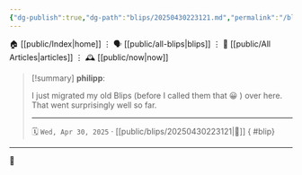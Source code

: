 ```yaml
---
{"dg-publish":true,"dg-path":"blips/20250430223121.md","permalink":"/blips/20250430223121/","title":"philipp @ Wednesday, April 30th 2025"}
---
```



<div class="transclusion internal-embed is-loaded"><div class="markdown-embed">




🏠 [[public/Index\|home]]  ⋮ 🗣️ [[public/all-blips\|blips]] ⋮  📝 [[public/All Articles\|articles]]  ⋮ 🕰️ [[public/now\|now]]


</div></div>


> [!summary] **philipp**:
>
> I just migrated my old Blips (before I called them that 😀 ) over here. That went surprisingly well so far.
> - - -
>
> 🗓️ <code>Wed, Apr 30, 2025</code>   · [[public/blips/20250430223121\|🔗]]
{ #blip}


- - -

 👾
